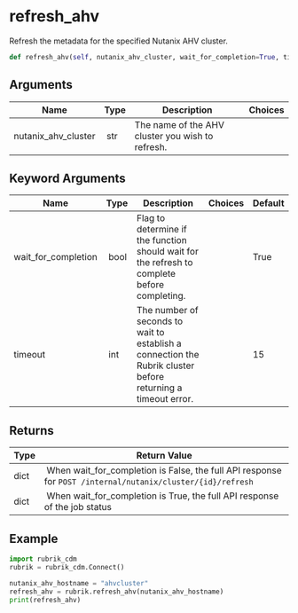 # refresh_ahv

Refresh the metadata for the specified Nutanix AHV cluster.

```py
def refresh_ahv(self, nutanix_ahv_cluster, wait_for_completion=True, timeout=15):
```

## Arguments

| Name        | Type | Description                                                                 | Choices |
|-------------|------|-----------------------------------------------------------------------------|---------|
| nutanix_ahv_cluster | str | The name of the AHV cluster you wish to refresh. |  |

## Keyword Arguments

| Name        | Type | Description                                                                 | Choices | Default |
|-------------|------|-----------------------------------------------------------------------------|---------|---------|
| wait_for_completion  | bool | Flag to determine if the function should wait for the refresh to complete before completing.  |  | True |
| timeout  | int | The number of seconds to wait to establish a connection the Rubrik cluster before returning a timeout error.  |  | 15 |

## Returns

| Type | Return Value                                                                                  |
|------|-----------------------------------------------------------------------------------------------|
| dict | When wait_for_completion is False, the full API response for `POST /internal/nutanix/cluster/{id}/refresh` |
| dict | When wait_for_completion is True, the full API response of the job status |



## Example

```py
import rubrik_cdm
rubrik = rubrik_cdm.Connect()

nutanix_ahv_hostname = "ahvcluster"
refresh_ahv = rubrik.refresh_ahv(nutanix_ahv_hostname)
print(refresh_ahv)

```
